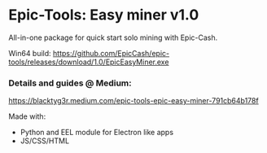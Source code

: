 # Epic-Tools: Easy miner v1.0

All-in-one package for quick start solo mining with Epic-Cash.

Win64 build: https://github.com/EpicCash/epic-tools/releases/download/1.0/EpicEasyMiner.exe

### Details and guides @ Medium: 
https://blacktyg3r.medium.com/epic-tools-epic-easy-miner-791cb64b178f

Made with:
- Python and EEL module for Electron like apps
- JS/CSS/HTML